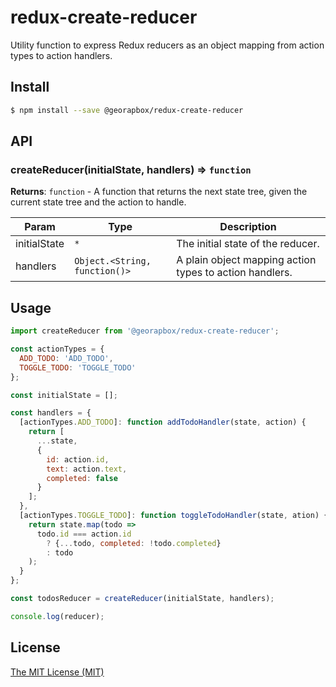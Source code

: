 # redux-create-reducer

Utility function to express Redux reducers as an object mapping from action types to action handlers.

## Install

```sh
$ npm install --save @georapbox/redux-create-reducer
```

## API

### createReducer(initialState, handlers) ⇒ <code>function</code>

**Returns**: <code>function</code> - A function that returns the next state tree, given the current state tree and the action to handle.

| Param | Type | Description |
| --- | --- | --- |
| initialState | <code>\*</code> | The initial state of the reducer. |
| handlers | <code>Object.&lt;String, function()&gt;</code> | A plain object mapping action types to action handlers. |

## Usage

```js
import createReducer from '@georapbox/redux-create-reducer';

const actionTypes = {
  ADD_TODO: 'ADD_TODO',
  TOGGLE_TODO: 'TOGGLE_TODO'
};

const initialState = [];

const handlers = {
  [actionTypes.ADD_TODO]: function addTodoHandler(state, action) {
    return [
      ...state,
      {
        id: action.id,
        text: action.text,
        completed: false
      }
    ];
  },
  [actionTypes.TOGGLE_TODO]: function toggleTodoHandler(state, ation) {
    return state.map(todo =>
      todo.id === action.id
        ? {...todo, completed: !todo.completed}
        : todo
    );
  }
};

const todosReducer = createReducer(initialState, handlers);

console.log(reducer);
```

## License

[The MIT License (MIT)](https://georapbox.mit-license.org/@2018)
